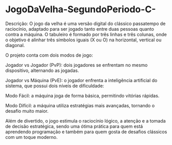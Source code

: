 # JogoDaVelha-SegundoPeriodo-C-

Descrição:
O jogo da velha é uma versão digital do clássico passatempo de raciocínio, adaptado para ser jogado tanto entre duas pessoas quanto contra a máquina. O tabuleiro é formado por três linhas e três colunas, onde o objetivo é alinhar três símbolos iguais (X ou O) na horizontal, vertical ou diagonal.

O projeto conta com dois modos de jogo:

Jogador vs Jogador (PvP): dois jogadores se enfrentam no mesmo dispositivo, alternando as jogadas.

Jogador vs Máquina (PvE): o jogador enfrenta a inteligência artificial do sistema, que possui dois níveis de dificuldade:

Modo Fácil: a máquina joga de forma básica, permitindo vitórias rápidas.

Modo Difícil: a máquina utiliza estratégias mais avançadas, tornando o desafio muito maior.

Além de divertido, o jogo estimula o raciocínio lógico, a atenção e a tomada de decisão estratégica, sendo uma ótima prática para quem está aprendendo programação e também para quem gosta de desafios clássicos com um toque moderno.
